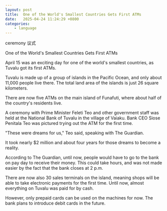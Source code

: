 ```yaml
---
layout: post
title:  One of the World's Smallest Countries Gets First ATMs
date:   2025-04-24 11:24:29 +0800
categories: 
    - language 
---
```


ceremony 议式

One of the World's Smallest Countries Gets First ATMs

April 15 was an exciting day for one of the world's smallest countries, as Tuvalu got its first ATMs.

Tuvalu is made up of a group of islands in the Pacific Ocean, and only about 11,000 people live there. The total land area of the islands is just 26 square kilometers.

There are now five ATMs on the main island of Funafuti, where about half of the country's residents live.

A ceremony with Prime Minister Feleti Teo and other government staff was held at the National Bank of Tuvalu in the village of Vaiaku. Bank CEO Siose Penitala Teo was pictured trying out the ATM for the first time.

"These were dreams for us," Teo said, speaking with The Guardian.

It took nearly $2 million and about four years for those dreams to become a reality.

According to The Guardian, until now, people would have to go to the bank on pay day to receive their money. This could take hours, and was not made easier by the fact that the bank closes at 2 p.m.

There are now also 30 sales terminals on the island, meaning shops will be able to take electronic payments for the first time. Until now, almost everything on Tuvalu was paid for by cash.

However, only prepaid cards can be used on the machines for now. The bank plans to introduce debit cards in the future.